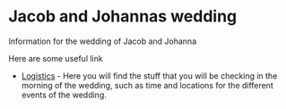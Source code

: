 # Jacob and Johannas wedding
Information for the wedding of Jacob and Johanna

Here are some useful link
* [Logistics](/Weddingzzr/Logistics) - Here you will find the stuff that you will be checking in the morning of the wedding, such as time and locations for the different events of the wedding.
